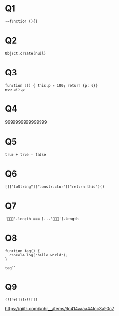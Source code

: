 # Q1

```
-~function (){}

```

# Q2

```
Object.create(null)
```

# Q3

```
function a() { this.p = 100; return {p: 0}}
new a().p
```

# Q4

9999999999999999

# Q5

```
true + true - false
```

# Q6

```
[]["toString"]["constructor"]("return this")()
```

# Q7

```
'🍣🍣🍣'.length === [...'🍣🍣🍣'].length
```

# Q8

```
function tag() {
  console.log("hello world");
}

tag``
```

# Q9

```
(![]+[])[+!![]]
```

https://qiita.com/knhr__/items/6c414aaaa441cc3a90c7
